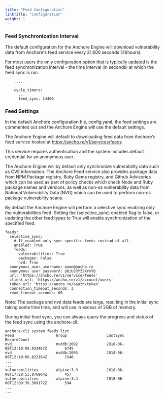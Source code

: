 ```yaml
---
title: "Feed Configuration"
linkTitle: "Configuration"
weight: 1
---
```


### Feed Synchronization Interval

The default configuration for the Anchore Engine will download vulnerability data from Anchore's feed service every 21,600 seconds (46hours).

For most users the only configuration option that is typically updated is the feed synchronization interval - the time interval (in seconds) at which the feed sync is run.

```policy_engine:
    .....

    cycle_timers:
      ...
      feed_sync: 14400
```

### Feed Settings

In the default Anchore configuration file, config.yaml, the feed settings are commented out and the Anchore Engine will use the default settings.

The Anchore Engine will default to downloading feed data from Anchore's feed service hosted at https://ancho.re/v1/services/feeds

This service requires authentication and the system includes default credential for an anonymous user.

The Anchore Engine will by default only synchronize vulnerability data such as CVE information. The Anchore Feed service also provides package data from NPM Package registry, Ruby Gems registry, and Github Advisories which can be used as part of policy checks which check Node and Ruby package names and versions, as well as non-os vulnerability data from National Vulnerability Data (NVD) which can be used to perform non-os package vulnerability scans.

By default the Anchore Engine will perform a selective sync enabling only the vulnerabilities feed. Setting the (selective_sync) enabled flag to false, or updating the other feed types to True will enable synchronization of the specified feed.

```
feeds:
  selective_sync:
    # If enabled only sync specific feeds instead of all.
    enabled: True
    feeds:
      vulnerabilities: True
      packages: False
      nvd: True
  anonymous_user_username: anon@ancho.re
  anonymous_user_password: pbiU2RYZ2XrmYQ
  url: 'https://ancho.re/v1/service/feeds'
  client_url: 'https://ancho.re/v1/account/users'
  token_url: 'https://ancho.re/oauth/token'
  connection_timeout_seconds: 3
  read_timeout_seconds: 60
```

Note: The package and nvd data feeds are large, resulting in the initial sync taking some time time, and will use in excess of 2GB of memory.

During initial feed sync, you can always query the progress and status of the feed sync using the anchore-cli.

```
anchore-cli system feeds list
Feed                   Group                  LastSync                           RecordCount
nvd                    nvddb:2002             2018-06-08T12:10:08.933467Z        6745
nvd                    nvddb:2003             2018-06-08T12:10:06.822104Z        1546
...
...
vulnerabilities        alpine:3.3             2018-06-08T17:28:53.876964Z        457
vulnerabilities        alpine:3.4             2018-06-08T12:09:30.389172Z        594
...
...
```
